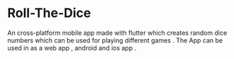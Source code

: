 # Roll-The-Dice

An cross-platform mobile app made with flutter which creates random dice numbers which can be used for playing different games . The App can be used in as a web app , android and ios app .


